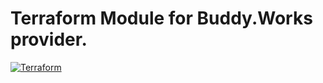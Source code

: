# Terraform Module for Buddy.Works provider.

[![Terraform](https://github.com/SamCrudge/terraform-buddy-pipeline/actions/workflows/terraform.yml/badge.svg)](https://github.com/SamCrudge/terraform-buddy-pipeline/actions/workflows/terraform.yml)
